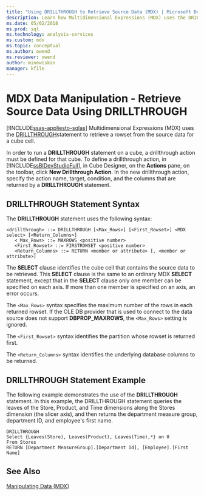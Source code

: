 ```yaml
---
title: "Using DRILLTHROUGH to Retrieve Source Data (MDX) | Microsoft Docs"
description: Learn how Multidimensional Expressions (MDX) uses the DRILLTHROUGH statement to retrieve a rowset from the source data for a cube cell.
ms.date: 05/02/2018
ms.prod: sql
ms.technology: analysis-services
ms.custom: mdx
ms.topic: conceptual
ms.author: owend
ms.reviewer: owend
author: minewiskan
manager: kfile
---
```

# MDX Data Manipulation - Retrieve Source Data Using DRILLTHROUGH
[!INCLUDE[ssas-appliesto-sqlas](../../includes/ssas-appliesto-sqlas.md)]
  Multidimensional Expressions (MDX) uses the [DRILLTHROUGH](/sql/mdx/mdx-data-manipulation-drillthrough)statement to retrieve a rowset from the source data for a cube cell.  
  
 In order to run a **DRILLTHROUGH** statement on a cube, a drillthrough action must be defined for that cube. To define a drillthrough action, in [!INCLUDE[ssBIDevStudioFull](../../includes/ssbidevstudiofull-md.md)], in Cube Designer, on the **Actions** pane, on the toolbar, click **New Drillthrough Action**. In the new drillthrough action, specify the action name, target, condition, and the columns that are returned by a **DRILLTHROUGH** statement.  
  
## DRILLTHROUGH Statement Syntax  
 The **DRILLTHROUGH** statement uses the following syntax:  
  
```  
<drillthrough> ::= DRILLTHROUGH [<Max_Rows>] [<First_Rowset>] <MDX select> [<Return_Columns>]  
   < Max_Rows> ::= MAXROWS <positive number>  
   <First_Rowset> ::= FIRSTROWSET <positive number>  
   <Return_Columns> ::= RETURN <member or attribute> [, <member or attribute>]  
```  
  
 The **SELECT** clause identifies the cube cell that contains the source data to be retrieved. This **SELECT** clause is the same to an ordinary MDX **SELECT** statement, except that in the **SELECT** clause only one member can be specified on each axis. If more than one member is specified on an axis, an error occurs.  
  
 The `<Max_Rows>` syntax specifies the maximum number of the rows in each returned rowset. If the OLE DB provider that is used to connect to the data source does not support **DBPROP_MAXROWS**, the `<Max_Rows>` setting is ignored.  
  
 The `<First_Rowset>` syntax identifies the partition whose rowset is returned first.  
  
 The `<Return_Columns>` syntax identifies the underlying database columns to be returned.  
  
## DRILLTHROUGH Statement Example  
 The following example demonstrates the use of the **DRILLTHROUGH** statement. In this example, the DRILLTHROUGH statement queries the leaves of the Store, Product, and Time dimensions along the Stores dimension (the slicer axis), and then returns the department measure group, department ID, and employee's first name.  
  
```  
DRILLTHROUGH  
Select {Leaves(Store), Leaves(Product), Leaves(Time),*} on 0  
From Stores  
RETURN [Department MeasureGroup].[Department Id], [Employee].[First Name]  
```  
  
## See Also  
 [Manipulating Data &#40;MDX&#41;](../../../analysis-services/multidimensional-models/mdx/mdx-data-manipulation-manipulating-data.md)  
  
  
